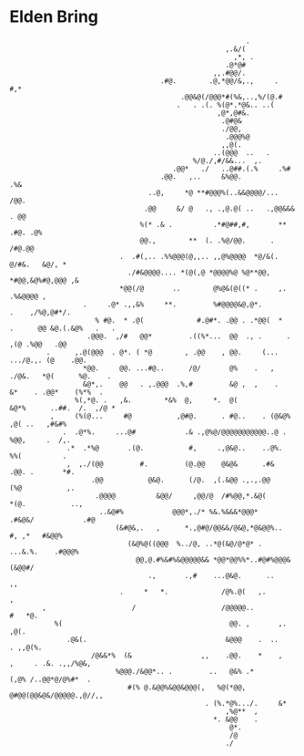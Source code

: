 # Elden Bring
                                                                                                            
                                                              .                                             
                                                         ,.&/(                                              
                                                           ,*, .                                            
                                                         .@*@#                                              
                                                      ,,.#@@/.                                              
                                         .#@.        .@,*@@/&,.,     .  #,*                                 
                                              .@@&@(/@@@*#(%&,..,%/(@.#                                     
                                             .   . .(. %(@*.*@&.. ..(                                       
                                                       ,@*,@#&.                                             
                                                        .@#@&                                               
                                                        ./@@,                                               
                                                         .@@@%@                                             
                                                        ,,@(.                                               
                                                      ..(@@@  ..   .                                        
                                                 %/@./,#/&&...  ,.                                          
                                            .@@*   ./   ..@##.(.%     .%#                                   
                                         .@@.   ,..     &%@@.            .%&                                
                                      ..@,     *@ **#@@@%(..&&@@@@/...     /@@.                             
                                     .@@     &/ @   ., .,@.@( ..   .,@@&&&  . @@                            
                                    %(* .& .          .*#@##,#,       ** .#@. .@%                           
                                    @@.,        **  (. .%@/@@.      .       /#@.@@                          
                               .  .#(,.. .%%@@@(@,,.. ,,@%@@@@  *@/&(. @/#&.   &@/, *                       
                                 ./#&@@@@.... *(@(,@ *@@@@%@ %@**@@, *#@@,&@%#@,@@@ ,&                      
                               *@@(/@       ..        @%@&(@((* .     ,.         .%&@@@@ ,                  
                      .     .@* .,,&%     **.         %#@@@@&@,@*.          .    ,/%@,@#*/.                 
                         % #@.  * .@(             #.@#*. .@@ . .*@@(  *   .      @@ &@.(.&@%   .   .        
                       .@@@.  ,/#   @@*         .((%*...  @@  ., .      .      ,(@ .%@@   .@@               
             .      ,.@(@@@  . @*. ( *@        , .@@    , @@.     (...      .../@.,. (@    .@@.             
                      *@@.     @@. ...#@..      /@/       @%    .   ,       ./@&.   *@(      %@.    .       
                      &@*,.    @@   . ,.@@@  .%,#         &@ ,  ,    .      &*    . .@@*    (%*%  .         
                    %(,*@. .   ,&.        *&%  @,     *.  @(            &@*%      ..##.  /.  ,/@ *          
              ,     (%(@...     #@           ,@#@.      . #@..    . (@&@%          ,@( ..   ,#&#%           
                 .  .@*%.     ...@#            .& .,@%@/@@@@@@@@@@@..@ .          %@@,     .  /,.           
                  .*  .*%@       .(@.           #,     .,@&@..    ..@%.          %%(          .             
                  ,  ,./(@@         #.         (@.@@    @&@&      .#&          .@@. .       *#.             
                        .@@           @&@.      (/@.  ,(.&@@ .,.,.@@         (%@           ,.               
                         .@@@@          &@@/     ,@@/@  /#%@@,*.&@(       *(@.           ..,                
                          ..&@#%            @@@*,./* %&.%&&&*@@@*    .#&@&/            .#@                  
                              (&#@&,.   ,      *.,@#@/@@&&/@&@,*@&@@%..    #, ,*   #&@@%                    
                                 (&@%@((@@@  %../@, ..*@(&@/@*@* .  ...&.%.    .#@@@%                       
                                   @@,@.#%&#%&@@@@@&& *@@*@@%%*..#@#%@@@&(&@@#/                             
                                      .,       .,#    ...@&@.      ..       ,,                              
                               .     *   *.             /@%.@(   ,.                 ,                       
            ,                     /                     /@@@@@..                                    #   *@. 
               %(                                         @@. ,       ,.                           ,@(.     
                  .@&(.                                  &@@@    .  ..                     . ,,@(%.         
                        /@&&*%  (&                 ,,    .@@.    *    ,   ,     . .&. .,,/%@&,              
                              %@@@./&@@*.. .         ..   @&% .*       (,@% /..@@*@/@%#*  .                 
                                 #(% @.&@@%&@@&@@@(,   %@(*@@,  @#@@(@@&@&/@@@@@.,@//,,                     
                                                    . (%.*@%.../.     &*                                    
                                                         ,%@**  ,                                           
                                                      *. &@@    .                                           
                                                          @*.                                               
                                                          /@                                                
                                                         ./                                                 